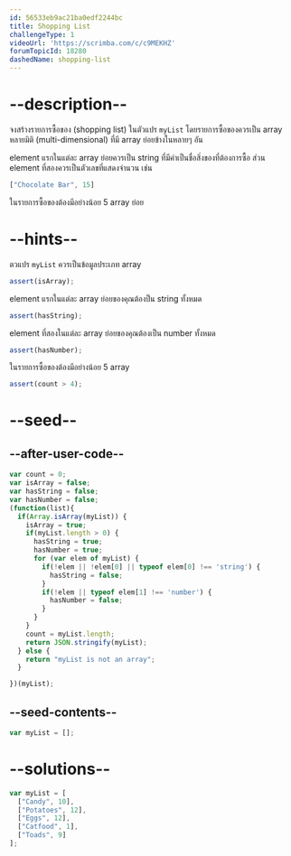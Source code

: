 ```yaml
---
id: 56533eb9ac21ba0edf2244bc
title: Shopping List
challengeType: 1
videoUrl: 'https://scrimba.com/c/c9MEKHZ'
forumTopicId: 18280
dashedName: shopping-list
---
```


# --description--

จงสร้างรายการซื้อของ (shopping list) ในตัวแปร `myList` โดยรายการซื้อของควรเป็น array หลายมิติ (multi-dimensional) ที่มี array ย่อยข้างในหลายๆ อัน

element แรกในแต่ละ array ย่อยควรเป็น string ที่มีค่าเป็นชื่อสิ่งของที่ต้องการซื้อ ส่วน element ที่สองควรเป็นตัวเลขที่แสดงจำนวน เช่น

```js
["Chocolate Bar", 15]
```

ในรายการซื้อของต้องมีอย่างน้อย 5 array ย่อย

# --hints--

ตวแปร `myList` ควรเป็นข้อมูลประเภท array

```js
assert(isArray);
```

element แรกในแต่ละ array ย่อยของคุณต้องป็น string ทั้งหมด


```js
assert(hasString);
```

element ที่สองในแต่ละ array ย่อยของคุณต้องเป็น number ทั้งหมด

```js
assert(hasNumber);
```

ในรายการซื้อของต้องมีอย่างน้อย 5 array

```js
assert(count > 4);
```

# --seed--

## --after-user-code--

```js
var count = 0;
var isArray = false;
var hasString = false;
var hasNumber = false;
(function(list){
  if(Array.isArray(myList)) {
    isArray = true;
    if(myList.length > 0) {
      hasString = true;
      hasNumber = true;
      for (var elem of myList) {
        if(!elem || !elem[0] || typeof elem[0] !== 'string') {
          hasString = false;
        }
        if(!elem || typeof elem[1] !== 'number') {
          hasNumber = false;
        }
      }
    }
    count = myList.length;
    return JSON.stringify(myList);
  } else {
    return "myList is not an array";
  }

})(myList);
```

## --seed-contents--

```js
var myList = [];
```

# --solutions--

```js
var myList = [
  ["Candy", 10],
  ["Potatoes", 12],
  ["Eggs", 12],
  ["Catfood", 1],
  ["Toads", 9]
];
```
